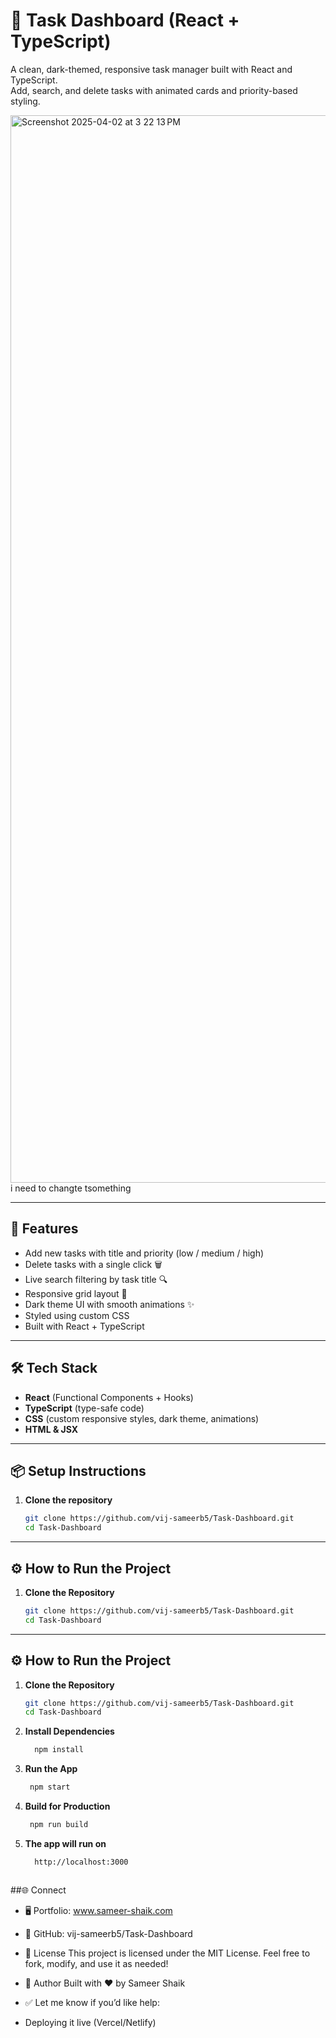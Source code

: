 # 📝 Task Dashboard (React + TypeScript)

A clean, dark-themed, responsive task manager built with React and TypeScript.  
Add, search, and delete tasks with animated cards and priority-based styling.

<img width="1708" alt="Screenshot 2025-04-02 at 3 22 13 PM" src="https://github.com/user-attachments/assets/3192ffbd-979c-4a7f-9f4c-5ec461851bd7" />
i need to changte tsomething

---

## 🚀 Features

- Add new tasks with title and priority (low / medium / high)
- Delete tasks with a single click 🗑️
- Live search filtering by task title 🔍
- Responsive grid layout 📱
- Dark theme UI with smooth animations ✨
- Styled using custom CSS
- Built with React + TypeScript

---

## 🛠 Tech Stack

- **React** (Functional Components + Hooks)
- **TypeScript** (type-safe code)
- **CSS** (custom responsive styles, dark theme, animations)
- **HTML & JSX**

---

## 📦 Setup Instructions

1. **Clone the repository**
   ```bash
   git clone https://github.com/vij-sameerb5/Task-Dashboard.git
   cd Task-Dashboard


---

## ⚙️ How to Run the Project

1. **Clone the Repository**
   ```bash
   git clone https://github.com/vij-sameerb5/Task-Dashboard.git
   cd Task-Dashboard
---

## ⚙️ How to Run the Project

1. **Clone the Repository**
   ```bash
   git clone https://github.com/vij-sameerb5/Task-Dashboard.git
   cd Task-Dashboard
2. **Install Dependencies**
   ```bash
     npm install


3. **Run the App**
   ```bash
    npm start

4. **Build for Production**
   ```bash
    npm run build


5. **The app will run on**   
    ```bash 
      http://localhost:3000



##🌐 Connect
- 🖥️ Portfolio: www.sameer-shaik.com

- 🔗 GitHub: vij-sameerb5/Task-Dashboard

- 📄 License
This project is licensed under the MIT License.
Feel free to fork, modify, and use it as needed!

- 🙌 Author
Built with ❤️ by Sameer Shaik

- ✅ Let me know if you’d like help:

- Deploying it live (Vercel/Netlify)






